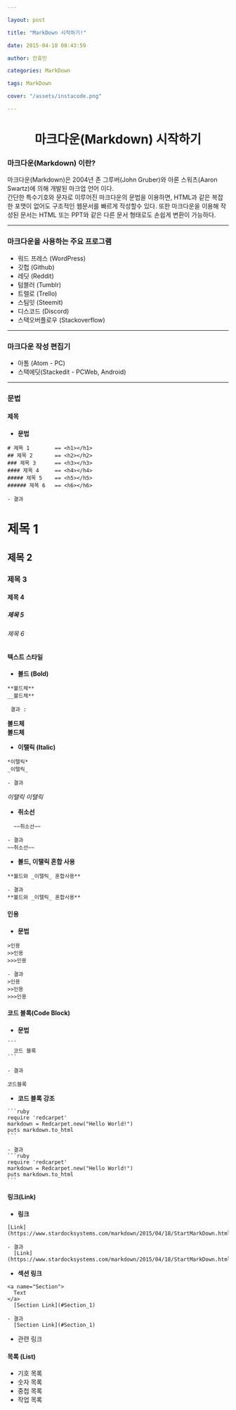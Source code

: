```yaml
---

layout: post

title: "MarkDown 시작하기!"

date: 2015-04-18 08:43:59

author: 안효민

categories: MarkDown

tags: MarkDown

cover: "/assets/instacode.png"

---
```



<!--stackedit_data:
eyJoaXN0b3J5IjpbLTY2NjI3NDJdfQ==
-->

# <center> 마크다운(Markdown) 시작하기  </center>

<a name="Section_1"></a>
### 마크다운(Markdown) 이란?

마크다운(Markdown)은 2004년 존 그루버(John Gruber)와 아론 스워츠(Aaron Swartz)에 의해 개발된 마크업 언어 이다.  
간단한 특수기호와 문자로 이루어진 마크다운의 문법을 이용하면, HTML과 같은 복잡한 포맷이 없어도 구조적인 웹문서를 빠르게 작성할수 있다. 또한 마크다운을 이용해 작성된 문서는 HTML 또는 PPT와 같은 다른 문서 형태로도 손쉽게 변환이 가능하다.


----


### 마크다운을 사용하는 주요 프로그램

* 워드 프레스 (WordPress)
* 깃헙 (Github)
* 레딧 (Reddit)
* 텀블러 (Tumblr)
* 트렐로 (Trello)
* 스팀잇 (Steemit)
* 디스코드 (Discord)
* 스택오버플로우 (Stackoverflow)


---

### 마크다운 작성 편집기

* 아톰 (Atom - PC)
* 스택에딧(Stackedit - PCWeb, Android)

----

### 문법

#### 제목
  - **문법**
```
# 제목 1        == <h1></h1>
## 제목 2       == <h2></h2>
### 제목 3      == <h3></h3>
#### 제목 4     == <h4></h4>
##### 제목 5    == <h5></h5>
###### 제목 6   == <h6></h6>
```
    - 결과
# 제목 1  
## 제목 2  
### 제목 3  
#### 제목 4  
##### 제목 5  
###### 제목 6  


#### 텍스트 스타일
  - **볼드 (Bold)**
```
**볼드체**
__볼드체**
```
     결과 :   
**볼드체**  
__볼드체__

  - **이탤릭 (Italic)**
```
*이탤릭*
_이탤릭_
```
    - 결과  
*이탤릭*
_이탤릭_

  - **취소선**
```
  ~~취소선~~
```
    - 결과  
    ~~취소선~~

  - **볼드, 이탤릭 혼합 사용**
```
**볼드와 _이탤릭_ 혼합사용**
```
    - 결과  
    **볼드와 _이탤릭_ 혼합사용**


#### 인용
  - **문법**
```
>인용
>>인용
>>>인용
```
    - 결과  
    >인용
    >>인용
    >>>인용

#### 코드 블록(Code Block)
  - **문법**  
~~~
```
  코드 블록
```
~~~
    - 결과  
```
코드블록
```  

  - **코드 블록 강조**
  ~~~
  ```ruby
  require 'redcarpet'
  markdown = Redcarpet.new("Hello World!")
  puts markdown.to_html
  ```
  ~~~
    - 결과  
    ```ruby
    require 'redcarpet'
    markdown = Redcarpet.new("Hello World!")
    puts markdown.to_html
    ```


#### 링크(Link)
  - **링크**
```
[Link](https://www.stardocksystems.com/markdown/2015/04/18/StartMarkDown.html)
```
    - 결과  
      [Link](https://www.stardocksystems.com/markdown/2015/04/18/StartMarkDown.html)  

  - **섹션 링크**
```
<a name="Section">
  Text
</a>  
  [Section Link](#Section_1)
```
    - 결과  
      [Section Link](#Section_1)  

  - 관련 링크

#### 목록 (List)
  * 기호 목록
  * 숫자 목록
  * 중첩 목록
  * 작업 목록
